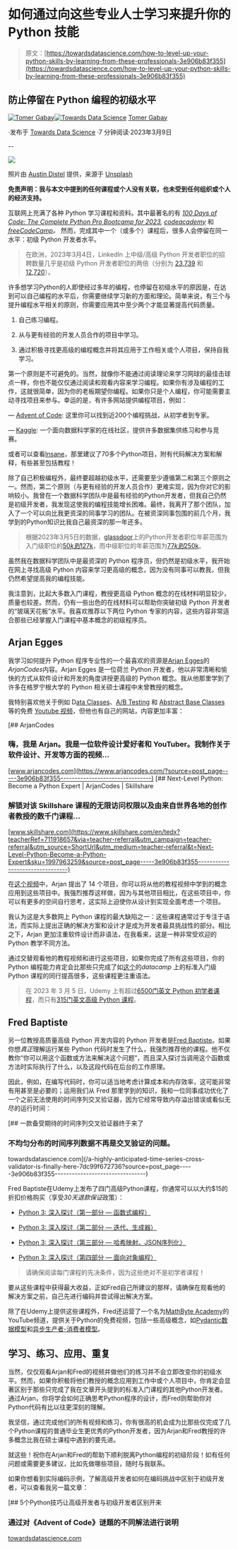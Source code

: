 # 如何通过向这些专业人士学习来提升你的 Python 技能

> 原文：[https://towardsdatascience.com/how-to-level-up-your-python-skills-by-learning-from-these-professionals-3e906b83f355](https://towardsdatascience.com/how-to-level-up-your-python-skills-by-learning-from-these-professionals-3e906b83f355)

## 防止停留在 Python 编程的初级水平

[](https://medium.com/@tomergabay?source=post_page-----3e906b83f355--------------------------------)[![Tomer Gabay](../Images/1fb1d408bc89415918c1aa6733df44e1.png)](https://medium.com/@tomergabay?source=post_page-----3e906b83f355--------------------------------)[](https://towardsdatascience.com/?source=post_page-----3e906b83f355--------------------------------)[![Towards Data Science](../Images/a6ff2676ffcc0c7aad8aaf1d79379785.png)](https://towardsdatascience.com/?source=post_page-----3e906b83f355--------------------------------) [Tomer Gabay](https://medium.com/@tomergabay?source=post_page-----3e906b83f355--------------------------------)

·发布于 [Towards Data Science](https://towardsdatascience.com/?source=post_page-----3e906b83f355--------------------------------) ·7 分钟阅读·2023年3月9日

--

![](../Images/f1d550cca20573f51a87aa8ddca78e2f.png)

照片由 [Austin Distel](https://unsplash.com/@austindistel?utm_source=medium&utm_medium=referral) 提供，来源于 [Unsplash](https://unsplash.com/?utm_source=medium&utm_medium=referral)

**免责声明：我与本文中提到的任何课程或个人没有关联，也未受到任何组织或个人的经济支持。**

互联网上充满了各种 Python 学习课程和资料。其中最著名的有 [*100 Days of Code: The Complete Python Pro Bootcamp for 2023*](https://www.udemy.com/course/100-days-of-code/)*,* [*codeacademy*](https://www.codecademy.com/learn/learn-python-3) 和 [*freeCodeCamp*](https://www.freecodecamp.org/news/learn-python-free-python-courses-for-beginners/)*。* 然而，完成其中一个（或多个）课程后，很多人会停留在同一水平：初级 Python 开发者水平。

> 在欧洲，2023年3月4日，LinkedIn 上中级/高级 Python 开发者职位的招聘数量几乎是初级 Python 开发者职位的两倍（分别为 [23,739](https://www.linkedin.com/jobs/search/?currentJobId=3498200456&f_E=4&geoId=100506914&keywords=python+developer&location=Europe&refresh=true) 和 [12,720](https://www.linkedin.com/jobs/search/?currentJobId=3510360682&f_E=2&geoId=100506914&keywords=python+developer&location=Europe&refresh=true)）。

许多想学习Python的人即使经过多年的编程，也停留在初级水平的原因是，在达到可以自己编程的水平后，你需要继续学习新的方面和理论。简单来说，有三个与提升编程水平相关的原则，你需要应用其中至少两个才能显著提高代码质量。

1.  自己练习编程。

1.  从与更有经验的开发人员合作的项目中学习。

1.  通过积极寻找更高级的编程概念并将其应用于工作相关或个人项目，保持自我学习。

第一个原则是不可避免的。当然，就像你不能通过阅读理论来学习网球的最佳击球点一样，你也不能仅仅通过阅读和观看内容来学习编程。如果你有涉及编程的工作，这就很简单，因为你的老板期望你编程。如果你只是个人编程，你可能需要主动寻找项目来参与。幸运的是，有许多网站提供编程项目，例如：

— [Advent of Code](https://adventofcode.com/): 这里你可以找到近200个编程挑战，从初学者到专家。

— [Kaggle](https://www.kaggle.com/): 一个面向数据科学家的在线社区，提供许多数据集供练习和参与竞赛。

或者可以查看[Insane](https://www.theinsaneapp.com/2021/06/list-of-python-projects-with-source-code-and-tutorials.html)，那里建议了70多个Python项目，附有代码解决方案和解释，有些甚至包括教程！

除了自己积极编程外，最终要超越初级水平，还需要至少遵循第二和第三个原则之一。然而，第二个原则（与更有经验的开发人员合作）更难实现，因为你对它的影响较小。我曾在一个数据科学团队中是最有经验的Python开发者，但我自己仍然是初级开发者，我发现这使我的编程技能增长困难。最终，我离开了那个团队，加入了一个可以向比我更资深的同事学习的团队。在被资深同事包围的前几个月，我学到的Python知识比我自己最资深的那一年还多。

> 根据2023年3月5日的数据，[glassdoor](https://glassdoor.com)上的Python开发者职位年薪范围为入门级职位的[$50k到$127k](https://www.glassdoor.com/Job/python-developer-jobs-SRCH_KO0,16.htm?seniorityType=entrylevel)，而中级职位的年薪范围为[$77k到$250k](https://www.glassdoor.com/Job/python-developer-jobs-SRCH_KO0,16.htm?seniorityType=midseniorlevel)。

虽然我在数据科学团队中是最资深的 Python 程序员，但仍然是初级水平，我开始在网上寻找高级 Python 内容来学习更高级的概念，因为没有同事可以教我，但我仍然希望提高我的编程技能。

我注意到，比起大多数入门课程，教授更高级 Python 概念的在线材料明显较少，质量也较差。然而，仍有一些出色的在线材料可以帮助你突破初级 Python 开发者的“玻璃天花板”水平。我喜欢推荐以下两位 Python 专家的内容，这些内容非常适合那些已经掌握入门课程中基本概念的初级程序员。

## Arjan Egges

我学习如何提升 Python 程序专业性的一个最喜欢的资源是[Arjan Egges](https://www.linkedin.com/in/arjanegges/)的*ArjanCodes*内容。Arjan Egges 是一位荷兰 Python 开发者，他以非常清晰和愉快的方式从软件设计和开发的角度讲授更高级的 Python 概念。我从他那里学到了许多在格罗宁根大学的 Python 相关硕士课程中未曾教授的概念。

我特别喜欢他关于例如 D[ata Classes](https://www.youtube.com/watch?v=CvQ7e6yUtnw)、[A/B Testing](https://www.youtube.com/watch?v=115SeMub-P0) 和 [Abstract Base Classes](https://www.youtube.com/watch?v=xvb5hGLoK0A) 等的免费 [Youtube 视频](https://www.youtube.com/@ArjanCodes)，但他也有自己的网站，内容更加丰富：

[## ArjanCodes

### 嗨，我是 Arjan。我是一位软件设计爱好者和 YouTuber。我制作关于软件设计、开发等方面的视频…

[www.arjancodes.com](https://www.arjancodes.com/?source=post_page-----3e906b83f355--------------------------------) [](https://www.skillshare.com/en/tedx?teacherRef=711918657&via=teacher-referral&utm_campaign=teacher-referral&utm_source=ShortUrl&utm_medium=teacher-referral&t=Next-Level-Python-Become-a-Python-Expert&sku=1997963259&source=post_page-----3e906b83f355--------------------------------) [## Next-Level Python: Become a Python Expert | ArjanCodes | Skillshare

### 解锁对该 Skillshare 课程的无限访问权限以及由来自世界各地的创作者教授的数千门课程…

[www.skillshare.com](https://www.skillshare.com/en/tedx?teacherRef=711918657&via=teacher-referral&utm_campaign=teacher-referral&utm_source=ShortUrl&utm_medium=teacher-referral&t=Next-Level-Python-Become-a-Python-Expert&sku=1997963259&source=post_page-----3e906b83f355--------------------------------)

在[这个视频](https://www.youtube.com/watch?v=54XyRw9y8oE)中，Arjan 提出了 14 个项目，你可以将从他的教程视频中学到的概念应用到这些项目中。我强烈推荐这样做，因为与其他项目相比，在这些项目中，你可以有更多的空间自行思考，这实际上迫使你从设计到实现全面考虑一个项目。

我认为这是大多数网上 Python 课程的最大缺陷之一：这些课程通常过于专注于语法，而实际上提出正确的解决方案和设计才是成为开发者最具挑战性的部分。相比之下，Arjan 更加注重软件设计而非语法，在我看来，这是一种非常受欢迎的 Python 教学不同方法。

通过交替观看他的教程视频和进行这些项目，如果你完成了所有这些项目，你的 Python 编程能力肯定会比那些只完成了如[这个](https://www.datacamp.com/learn/python)的*datacamp* 上的标准入门级 Python 课程的同行提高很多，这些课程更注重语法。

> 在 2023 年 3 月 5 日，Udemy 上有超过[6500门英文 Python 初学者课程](https://www.udemy.com/courses/search/?instructional_level=expert&lang=en&q=python&sort=relevance&src=ukw)，而只有[315门英文高级 Python 课程](https://www.udemy.com/courses/search/?instructional_level=expert&lang=en&q=python&sort=relevance&src=ukw)。

## Fred Baptiste

另一位教授高质量高级 Python 开发内容的 Python 开发者是[Fred Baptiste](https://www.linkedin.com/in/fbaptiste/)。如果你想*真正*理解运行某些 Python 代码时发生了什么，我强烈推荐他的课程。他不仅教你“你可以用这个函数或方法来解决这个问题”，而且深入探讨当调用这个函数或方法时实际执行了什么，以及这段代码在后台的工作原理。

因此，例如，在编写代码时，你可以适当地考虑计算成本和内存效率，这可能非常有用甚至是必要的；运用我们从 Fred 那里学到的知识，我和一位同事成功优化了一个之前无法使用的时间序列交叉验证器，因为它经常导致内存溢出错误或看似无尽的运行时间：

[](/a-highly-anticipated-time-series-cross-validator-is-finally-here-7dc99f672736?source=post_page-----3e906b83f355--------------------------------) [## 一款备受期待的时间序列交叉验证器终于来了

### 不均匀分布的时间序列数据不再是交叉验证的问题。

towardsdatascience.com](/a-highly-anticipated-time-series-cross-validator-is-finally-here-7dc99f672736?source=post_page-----3e906b83f355--------------------------------)

Fred Baptiste在Udemy上发布了四门高级Python课程，你通常可以以大约$15的折扣价格购买（享受*30天退款保证*政策）：

+   [Python 3: 深入探讨（第一部分 — 函数式编程）](https://www.udemy.com/course/python-3-deep-dive-part-1/)

+   [Python 3: 深入探讨（第二部分 — 迭代、生成器）](https://www.udemy.com/course/python-3-deep-dive-part-2/)

+   [Python 3: 深入探讨（第三部分 — 哈希映射、JSON序列化）](https://www.udemy.com/course/python-3-deep-dive-part-3/)

+   [Python 3: 深入探讨（第四部分 — 面向对象编程）](https://www.udemy.com/course/python-3-deep-dive-part-4/)

> 请确保阅读每门课程的先决条件，因为这些绝对不是初学者课程！

要从这些课程中获得最大收益，正如Fred自己所建议的那样，请确保在观看他的解决方案之前，自己先进行编码并尝试得出解决方案。

除了在Udemy上提供这些课程外，Fred还运营了一个名为[MathByte Academy](https://www.youtube.com/@mathbyteacademy/featured)的YouTube频道，提供关于Python的免费视频，包括一些高级概念，如[Pydantic数据模型](https://www.youtube.com/watch?v=gb3arRysqMo&list=PL9_iFHfnv8hBzIvrgk5qsE4VD7oUiAQ4E&index=6)和[异步生产者-消费者模型](https://www.youtube.com/watch?v=vVdeKdyoL14&list=PL9_iFHfnv8hBzIvrgk5qsE4VD7oUiAQ4E&index=9)。

## 学习、练习、应用、重复

当然，仅仅观看Arjan和Fred的视频并做他们的练习并不会立即改变你的初级水平。然而，如果你积极将他们教授的概念应用到工作中或个人项目中，你肯定会显著区别于那些只完成了我在文章开头提到的标准入门课程的其他Python开发者。通过Arjan，你将学会如何正确思考Python程序的设计，而Fred则帮助你对Python代码有比以往更深刻的理解。

我坚信，通过完成他们的所有视频和练习，你有很高的机会成为比那些仅完成了几个Python课程的普通毕业生更优秀的Python开发者，因为Arjan和Fred教授的许多概念比我在硕士课程中遇到的要先进。

就这些！祝你在Arjan和Fred的帮助下顺利脱离Python编程的初级阶段！如有任何问题或需要更多建议，比如先做哪些项目，随时与我联系。

如果你想看到实际编码示例，了解高级开发者如何在编码挑战中区别于初级开发者，可以查看我另一篇文章：

[](/5-python-tricks-that-distinguish-senior-developers-from-juniors-826d57ab3940?source=post_page-----3e906b83f355--------------------------------) [## 5个Python技巧让高级开发者与初级开发者区别开来

### 通过对《Advent of Code》谜题的不同解法进行说明

[towardsdatascience.com](/5-python-tricks-that-distinguish-senior-developers-from-juniors-826d57ab3940?source=post_page-----3e906b83f355--------------------------------)

